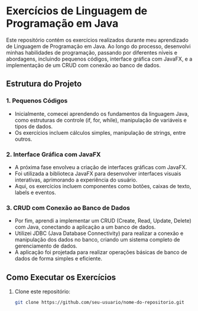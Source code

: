 # Exercícios de Linguagem de Programação em Java

Este repositório contém os exercícios realizados durante meu aprendizado de Linguagem de Programação em Java. Ao longo do processo, desenvolvi minhas habilidades de programação, passando por diferentes níveis e abordagens, incluindo pequenos códigos, interface gráfica com JavaFX, e a implementação de um CRUD com conexão ao banco de dados.

## Estrutura do Projeto

### 1. **Pequenos Códigos**
   - Inicialmente, comecei aprendendo os fundamentos da linguagem Java, como estruturas de controle (if, for, while), manipulação de variáveis e tipos de dados.
   - Os exercícios incluem cálculos simples, manipulação de strings, entre outros.

### 2. **Interface Gráfica com JavaFX**
   - A próxima fase envolveu a criação de interfaces gráficas com JavaFX.
   - Foi utilizada a biblioteca JavaFX para desenvolver interfaces visuais interativas, aprimorando a experiência do usuário.
   - Aqui, os exercícios incluem componentes como botões, caixas de texto, labels e eventos.

### 3. **CRUD com Conexão ao Banco de Dados**
   - Por fim, aprendi a implementar um CRUD (Create, Read, Update, Delete) com Java, conectando a aplicação a um banco de dados.
   - Utilizei JDBC (Java Database Connectivity) para realizar a conexão e manipulação dos dados no banco, criando um sistema completo de gerenciamento de dados.
   - A aplicação foi projetada para realizar operações básicas de banco de dados de forma simples e eficiente.

## Como Executar os Exercícios

1. Clone este repositório:
   ```bash
   git clone https://github.com/seu-usuario/nome-do-repositorio.git
